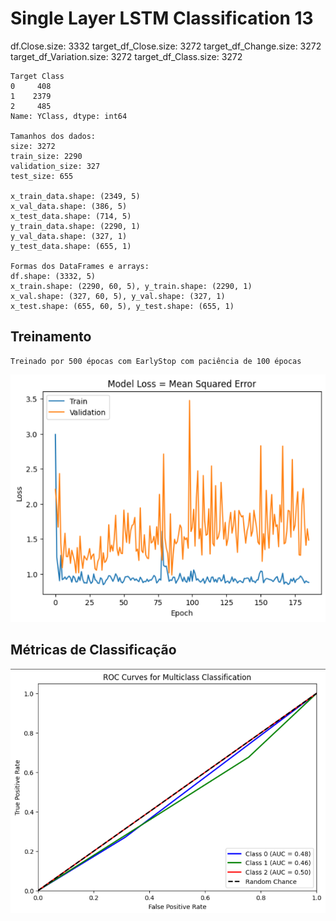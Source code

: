 # Single Layer LSTM Classification 13

   df.Close.size: 3332
    target_df_Close.size: 3272
    target_df_Change.size: 3272
    target_df_Variation.size: 3272
    target_df_Class.size: 3272

    Target Class
    0     408
    1    2379
    2     485
    Name: YClass, dtype: int64

    Tamanhos dos dados:
    size: 3272
    train_size: 2290
    validation_size: 327
    test_size: 655

    x_train_data.shape: (2349, 5)
    x_val_data.shape: (386, 5)
    x_test_data.shape: (714, 5)
    y_train_data.shape: (2290, 1)
    y_val_data.shape: (327, 1)
    y_test_data.shape: (655, 1)

    Formas dos DataFrames e arrays:
    df.shape: (3332, 5)
    x_train.shape: (2290, 60, 5), y_train.shape: (2290, 1)
    x_val.shape: (327, 60, 5), y_val.shape: (327, 1)
    x_test.shape: (655, 60, 5), y_test.shape: (655, 1)

## Treinamento 
    Treinado por 500 épocas com EarlyStop com paciência de 100 épocas
![Alt text](./img/loss13.png)

## Métricas de Classificação
    
    
![Alt text](./img/auc13.png)
    